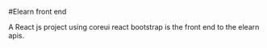#Elearn front end

A React js project using coreui react bootstrap is the front end to the elearn apis.
